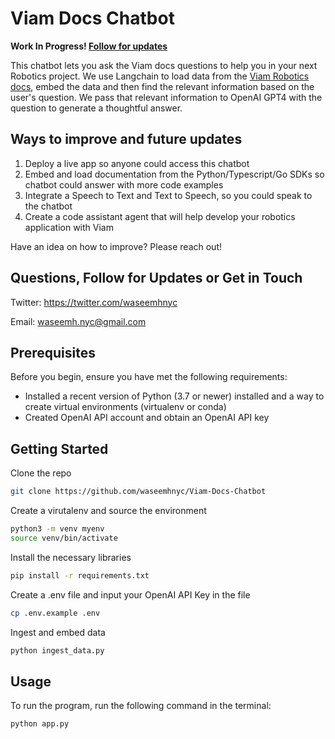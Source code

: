 # Viam Docs Chatbot

**Work In Progress! [Follow for updates](https://twitter.com/waseemhnyc)**

This chatbot lets you ask the Viam docs questions to help you in your next Robotics project. We use Langchain to load data from the [Viam Robotics docs](https://github.com/viamrobotics/docs), embed the data and then find the relevant information based on the user's question. We pass that relevant information to OpenAI GPT4 with the question to generate a thoughtful answer.

## Ways to improve and future updates

1. Deploy a live app so anyone could access this chatbot
2. Embed and load documentation from the Python/Typescript/Go SDKs so chatbot could answer with more code examples
3. Integrate a Speech to Text and Text to Speech, so you could speak to the chatbot
4. Create a code assistant agent that will help develop your robotics application with Viam

Have an idea on how to improve? Please reach out!

## Questions, Follow for Updates or Get in Touch

Twitter: https://twitter.com/waseemhnyc

Email: waseemh.nyc@gmail.com


## Prerequisites

Before you begin, ensure you have met the following requirements:

- Installed a recent version of Python (3.7 or newer) installed and a way to create virtual environments (virtualenv or conda)
- Created OpenAI API account and obtain an OpenAI API key

## Getting Started

Clone the repo

```bash
git clone https://github.com/waseemhnyc/Viam-Docs-Chatbot
```

Create a virutalenv and source the environment

```bash
python3 -m venv myenv
source venv/bin/activate
```

Install the necessary libraries

```bash
pip install -r requirements.txt
```

Create a .env file and input your OpenAI API Key in the file

```bash
cp .env.example .env
```

Ingest and embed data

```bash
python ingest_data.py
```

## Usage

To run the program, run the following command in the terminal:

```bash
python app.py
```
